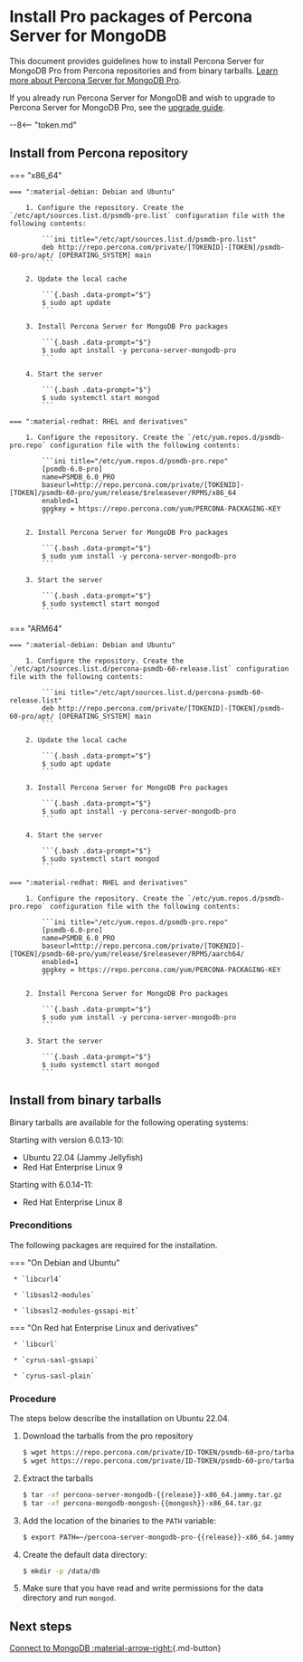 # Install Pro packages of Percona Server for MongoDB

This document provides guidelines how to install Percona Server for MongoDB Pro from Percona repositories and from binary tarballs. [Learn more about Percona Server for MongoDB Pro](../psmdb-pro.md).

If you already run Percona Server for MongoDB and wish to upgrade to Percona Server for MongoDB Pro, see the [upgrade guide](update-pro.md).

--8<-- "token.md"

## Install from Percona repository

=== "x86_64"

    === ":material-debian: Debian and Ubuntu"    

        1. Configure the repository. Create the `/etc/apt/sources.list.d/psmdb-pro.list` configuration file with the following contents:    

            ```ini title="/etc/apt/sources.list.d/psmdb-pro.list"
            deb http://repo.percona.com/private/[TOKENID]-[TOKEN]/psmdb-60-pro/apt/ [OPERATING_SYSTEM] main
            ```    

        2. Update the local cache    

            ```{.bash .data-prompt="$"}
            $ sudo apt update
            ```    

        3. Install Percona Server for MongoDB Pro packages    

            ```{.bash .data-prompt="$"}
            $ sudo apt install -y percona-server-mongodb-pro
            ```    

        4. Start the server    

            ```{.bash .data-prompt="$"}
            $ sudo systemctl start mongod
            ```    

    === ":material-redhat: RHEL and derivatives"    

        1. Configure the repository. Create the `/etc/yum.repos.d/psmdb-pro.repo` configuration file with the following contents:    

            ```ini title="/etc/yum.repos.d/psmdb-pro.repo"
            [psmdb-6.0-pro]
            name=PSMDB_6.0_PRO
            baseurl=http://repo.percona.com/private/[TOKENID]-[TOKEN]/psmdb-60-pro/yum/release/$releasever/RPMS/x86_64
            enabled=1
            gpgkey = https://repo.percona.com/yum/PERCONA-PACKAGING-KEY
            ```    

        2. Install Percona Server for MongoDB Pro packages    

            ```{.bash .data-prompt="$"}
            $ sudo yum install -y percona-server-mongodb-pro
            ```
            
        3. Start the server    

            ```{.bash .data-prompt="$"}
            $ sudo systemctl start mongod
            ```

=== "ARM64"

    === ":material-debian: Debian and Ubuntu"    

        1. Configure the repository. Create the `/etc/apt/sources.list.d/percona-psmdb-60-release.list` configuration file with the following contents:    

            ```ini title="/etc/apt/sources.list.d/percona-psmdb-60-release.list"
            deb http://repo.percona.com/private/[TOKENID]-[TOKEN]/psmdb-60-pro/apt/ [OPERATING_SYSTEM] main
            ```    

        2. Update the local cache    

            ```{.bash .data-prompt="$"}
            $ sudo apt update
            ```    

        3. Install Percona Server for MongoDB Pro packages    

            ```{.bash .data-prompt="$"}
            $ sudo apt install -y percona-server-mongodb-pro
            ```    

        4. Start the server    

            ```{.bash .data-prompt="$"}
            $ sudo systemctl start mongod
            ```    

    === ":material-redhat: RHEL and derivatives"    

        1. Configure the repository. Create the `/etc/yum.repos.d/psmdb-pro.repo` configuration file with the following contents:    

            ```ini title="/etc/yum.repos.d/psmdb-pro.repo"
            [psmdb-6.0-pro]
            name=PSMDB_6.0_PRO
            baseurl=http://repo.percona.com/private/[TOKENID]-[TOKEN]/psmdb-60-pro/yum/release/$releasever/RPMS/aarch64/
            enabled=1
            gpgkey = https://repo.percona.com/yum/PERCONA-PACKAGING-KEY
            ```    

        2. Install Percona Server for MongoDB Pro packages    

            ```{.bash .data-prompt="$"}
            $ sudo yum install -y percona-server-mongodb-pro
            ```
            
        3. Start the server    

            ```{.bash .data-prompt="$"}
            $ sudo systemctl start mongod
            ```



## Install from binary tarballs

Binary tarballs are available for the following operating systems:

Starting with version 6.0.13-10:

* Ubuntu 22.04 (Jammy Jellyfish)
* Red Hat Enterprise Linux 9

Starting with 6.0.14-11: 

* Red Hat Enterprise Linux 8 

### Preconditions

The following packages are required for the installation.

=== "On Debian and Ubuntu"
     
     * `libcurl4`

     * `libsasl2-modules`

     * `libsasl2-modules-gssapi-mit`


=== "On Red hat Enterprise Linux and derivatives"

     * `libcurl`

     * `cyrus-sasl-gssapi`

     * `cyrus-sasl-plain`

### Procedure

The steps below describe the installation on Ubuntu 22.04.

1. Download the tarballs from the pro repository 

    ```{.bash data-prompt="$"}
    $ wget https://repo.percona.com/private/ID-TOKEN/psmdb-60-pro/tarballs/percona-server-mongodb-pro-{{release}}-x86_64.jammy.tar.gz\
    $ wget https://repo.percona.com/private/ID-TOKEN/psmdb-60-pro/tarballs/percona-mongodb-mongosh-{{mongosh}}-x86_64.tar.gz
    ```
2. Extract the tarballs

    ```{.bash data-prompt='$'} 
    $ tar -xf percona-server-mongodb-{{release}}-x86_64.jammy.tar.gz
    $ tar -xf percona-mongodb-mongosh-{{mongosh}}-x86_64.tar.gz
    ```


3. Add the location of the binaries to the `PATH` variable:

    ```{.bash data-prompt="$"}
    $ export PATH=~/percona-server-mongodb-pro-{{release}}-x86_64.jammy/bin/:~/percona-mongodb-mongosh-{{mongosh}}/bin/:$PATH
    ```


4. Create the default data directory:

    ```{.bash data-prompt="$"}
    $ mkdir -p /data/db
    ```

5. Make sure that you have read and write permissions for the data
directory and run `mongod`.


## Next steps

[Connect to MongoDB :material-arrow-right:](../connect.md){.md-button}
